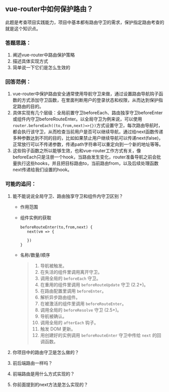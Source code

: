 ## vue-router中如何保护路由？

此题是考查项目实践能力，项目中基本都有路由守卫的需求，保护指定路由考查的就是这个知识点。



### 答题思路：

1. 阐述vue-router中路由保护策略
2. 描述具体实现方式
3. 简单说一下它们是怎么生效的



### 回答范例：

1. vue-router中保护路由安全通常使用导航守卫来做，通过设置路由导航钩子函数的方式添加守卫函数，在里面判断用户的登录状态和权限，从而达到保护指定路由的目的。
2. 具体实现有几个层级：全局前置守卫beforeEach、路由独享守卫beforeEnter或组件内守卫beforeRouteEnter。以全局守卫为例来说，可以使用`router.beforeEach((to,from,next)=>{})`方式设置守卫，每次路由导航时，都会执行该守卫，从而检查当前用户是否可以继续导航，通过给next函数传递多种参数达到不同的目的，比如如果禁止用户继续导航可以传递next(false)，正常放行可以不传递参数，传递path字符串可以重定向到一个新的地址等等。
3. 这些钩子函数之所以能够生效，也和vue-router工作方式有关，像beforeEach只是注册一个hook，当路由发生变化，router准备导航之前会批量执行这些hooks，并且把目标路由to，当前路由from，以及后续处理函数next传递给我们设置的hook。



### 可能的追问：

1. 能不能说说全局守卫、路由独享守卫和组件内守卫区别？

   - 作用范围

   - 组件实例的获取

     ```
     beforeRouteEnter(to,from,next) {
     	next(vm => {
     		
     	})
     }
     ```

     

   - 名称/数量/顺序

     > 1. 导航被触发。
     > 2. 在失活的组件里调用离开守卫。
     > 3. 调用全局的 `beforeEach` 守卫。
     > 4. 在重用的组件里调用 `beforeRouteUpdate` 守卫 (2.2+)。
     > 5. 在路由配置里调用 `beforeEnter`。
     > 6. 解析异步路由组件。
     > 7. 在被激活的组件里调用 `beforeRouteEnter`。
     > 8. 调用全局的 `beforeResolve` 守卫 (2.5+)。
     > 9. 导航被确认。
     > 10. 调用全局的 `afterEach` 钩子。
     > 11. 触发 DOM 更新。
     > 12. 用创建好的实例调用 `beforeRouteEnter` 守卫中传给 `next` 的回调函数。

2. 你项目中的路由守卫是怎么做的？

3. 前后端路由一样吗？

4. 前端路由是用什么方式实现的？

5. 你前面提到的next方法是怎么实现的？